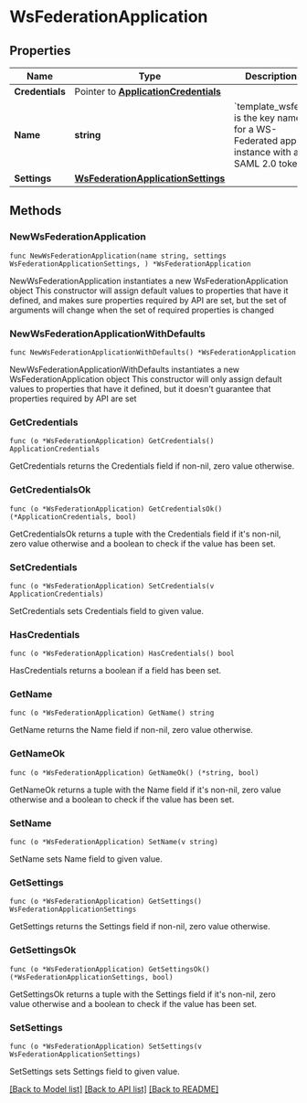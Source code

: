 # WsFederationApplication

## Properties

Name | Type | Description | Notes
------------ | ------------- | ------------- | -------------
**Credentials** | Pointer to [**ApplicationCredentials**](ApplicationCredentials.md) |  | [optional] 
**Name** | **string** | &#x60;template_wsfed&#x60; is the key name for a WS-Federated app instance with a SAML 2.0 token | 
**Settings** | [**WsFederationApplicationSettings**](WsFederationApplicationSettings.md) |  | 

## Methods

### NewWsFederationApplication

`func NewWsFederationApplication(name string, settings WsFederationApplicationSettings, ) *WsFederationApplication`

NewWsFederationApplication instantiates a new WsFederationApplication object
This constructor will assign default values to properties that have it defined,
and makes sure properties required by API are set, but the set of arguments
will change when the set of required properties is changed

### NewWsFederationApplicationWithDefaults

`func NewWsFederationApplicationWithDefaults() *WsFederationApplication`

NewWsFederationApplicationWithDefaults instantiates a new WsFederationApplication object
This constructor will only assign default values to properties that have it defined,
but it doesn't guarantee that properties required by API are set

### GetCredentials

`func (o *WsFederationApplication) GetCredentials() ApplicationCredentials`

GetCredentials returns the Credentials field if non-nil, zero value otherwise.

### GetCredentialsOk

`func (o *WsFederationApplication) GetCredentialsOk() (*ApplicationCredentials, bool)`

GetCredentialsOk returns a tuple with the Credentials field if it's non-nil, zero value otherwise
and a boolean to check if the value has been set.

### SetCredentials

`func (o *WsFederationApplication) SetCredentials(v ApplicationCredentials)`

SetCredentials sets Credentials field to given value.

### HasCredentials

`func (o *WsFederationApplication) HasCredentials() bool`

HasCredentials returns a boolean if a field has been set.

### GetName

`func (o *WsFederationApplication) GetName() string`

GetName returns the Name field if non-nil, zero value otherwise.

### GetNameOk

`func (o *WsFederationApplication) GetNameOk() (*string, bool)`

GetNameOk returns a tuple with the Name field if it's non-nil, zero value otherwise
and a boolean to check if the value has been set.

### SetName

`func (o *WsFederationApplication) SetName(v string)`

SetName sets Name field to given value.


### GetSettings

`func (o *WsFederationApplication) GetSettings() WsFederationApplicationSettings`

GetSettings returns the Settings field if non-nil, zero value otherwise.

### GetSettingsOk

`func (o *WsFederationApplication) GetSettingsOk() (*WsFederationApplicationSettings, bool)`

GetSettingsOk returns a tuple with the Settings field if it's non-nil, zero value otherwise
and a boolean to check if the value has been set.

### SetSettings

`func (o *WsFederationApplication) SetSettings(v WsFederationApplicationSettings)`

SetSettings sets Settings field to given value.



[[Back to Model list]](../README.md#documentation-for-models) [[Back to API list]](../README.md#documentation-for-api-endpoints) [[Back to README]](../README.md)


